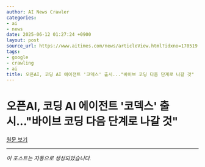 ```yaml
---
author: AI News Crawler
categories:
- ai
- news
date: 2025-06-12 01:27:24 +0900
layout: post
source_url: https://www.aitimes.com/news/articleView.html?idxno=170519
tags:
- google
- crawling
- ai
title: 오픈AI, 코딩 AI 에이전트 '코덱스' 출시..."바이브 코딩 다음 단계로 나갈 것"
---
```


# 오픈AI, 코딩 AI 에이전트 '코덱스' 출시..."바이브 코딩 다음 단계로 나갈 것"

[원문 보기](https://www.aitimes.com/news/articleView.html?idxno=170519)

---
*이 포스트는 자동으로 생성되었습니다.*
